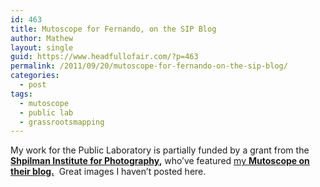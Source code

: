 ```yaml
---
id: 463
title: Mutoscope for Fernando, on the SIP Blog
author: Mathew
layout: single
guid: https://www.headfullofair.com/?p=463
permalink: /2011/09/20/mutoscope-for-fernando-on-the-sip-blog/
categories:
  - post
tags:
  - mutoscope
  - public lab
  - grassrootsmapping
---
```

My work for the Public Laboratory is partially funded by a grant from the **[Shpilman Institute for Photography][1],** who&#8217;ve featured [my **Mutoscope on their blog.**][2]  Great images I haven&#8217;t posted here.

&nbsp;

&nbsp;

&nbsp;

&nbsp;

 [1]: http://thesip.org/
 [2]: http://thesip.org/2011/09/between-player-and-content/